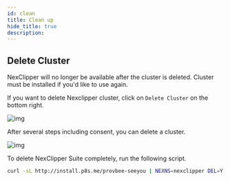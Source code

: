 ```yaml
---
id: clean
title: Clean up
hide_title: true
description: 
---
```


## Delete Cluster

NexClipper will no longer be available after the cluster is deleted. 
Cluster must be installed if you'd like to use again.  

If you want to delete Nexclipper cluster, click on `Delete Cluster` on the bottom right.

![img](../static/img/nc-delete-cluster.png)

After several steps including consent, you can delete a cluster.

![img](../static/img/nc-delete-process.png)

To delete NexClipper Suite completely, run the following script.

```sh
curl -sL http://install.p8s.me/provbee-seeyou | NEXNS=nexclipper DEL=Y bash
```
